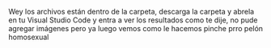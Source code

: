 Wey los archivos están dentro de la carpeta, descarga la carpeta y abrela en tu Visual Studio Code
y entra a ver los resultados como te dije, no pude agregar imágenes pero ya luego vemos como le hacemos pinche prro pelón homosexual
